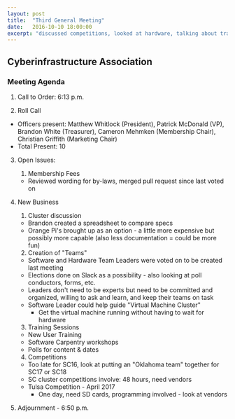 ```yaml
---
layout: post
title:  "Third General Meeting"
date:   2016-10-10 18:00:00
excerpt: "discussed competitions, looked at hardware, talking about training"
---
```


## Cyberinfrastructure Association

### Meeting Agenda

1. Call to Order: 6:13 p.m. 

2. Roll Call
 * Officers present: Matthew Whitlock (President),  Patrick McDonald (VP), Brandon White (Treasurer), Cameron Mehmken (Membership Chair), Christian Griffith (Marketing Chair)
 * Total Present: 10  

3. Open Issues:        
   1. Membership Fees  
    * Reviewed wording for by-laws, merged pull request since last voted on 
    
    
4. New Business  
   1. Cluster discussion
   * Brandon created a spreadsheet to compare specs
   * Orange Pi's brought up as an option - a little more expensive but possibly more capable (also less documentation = could be more fun)

   2. Creation of "Teams" 
   * Software and Hardware Team Leaders were voted on to be created last meeting
   * Elections done on Slack as a possibility - also looking at poll conductors, forms, etc.
   * Leaders don't need to be experts but need to be committed and organized, willing to ask and learn, and keep their teams on task
   * Software Leader could help guide "Virtual Machine Cluster"
      * Get the virtual machine running without having to wait for hardware

   3. Training Sessions  
   * New User Training 
   * Software Carpentry workshops
   * Polls for content & dates
   
   4. Competitions
   * Too late for SC16, look at putting an "Oklahoma team" together for SC17 or SC18
   * SC cluster competitions involve: 48 hours, need vendors
   * Tulsa Competition - April 2017
      * One day, need SD cards, programming involved - look at vendors
  
5. Adjournment - 6:50 p.m.
